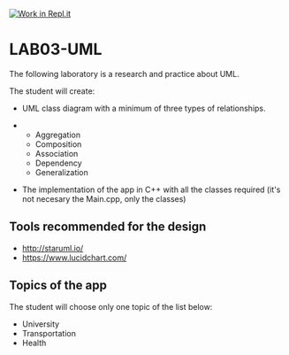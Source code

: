 [![Work in Repl.it](https://classroom.github.com/assets/work-in-replit-14baed9a392b3a25080506f3b7b6d57f295ec2978f6f33ec97e36a161684cbe9.svg)](https://classroom.github.com/online_ide?assignment_repo_id=276400&assignment_repo_type=GroupAssignmentRepo)
# LAB03-UML

The following laboratory is a research and practice about UML.

The student will create:

- UML class diagram with a minimum of three types of relationships.

- - Aggregation
  - Composition
  - Association
  - Dependency
  - Generalization

- The implementation of the app in C++ with all the classes required (it's not necesary the Main.cpp, only the classes)

## Tools recommended for the design

- http://staruml.io/
- https://www.lucidchart.com/



## Topics of the app

The student will choose only one topic of the list below:

- University
- Transportation
- Health

